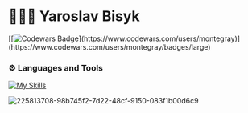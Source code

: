 # 🧑🏻‍💻 Yaroslav Bisyk
[[![Codewars Badge]([https://www.codewars.com/users/montegary/badges/large](https://www.codewars.com/users/montegray/badges/large))](https://www.codewars.com/users/montegray)](https://www.codewars.com/users/montegray/badges/large)
### ⚙️ Languages and Tools

[![My Skills](https://skillicons.dev/icons?i=py,js,ts,vue,nuxtjs,pinia,react,nextjs,redux,nodejs,express,prisma,mongodb,mysql,postgres,html,css,sass,tailwind,bootstrap,styledcomponents,docker,vite,npm,git,vscode,figma	)](https://skillicons.dev)

![225813708-98b745f2-7d22-48cf-9150-083f1b00d6c9](https://github.com/user-attachments/assets/fd1be445-5b5d-4402-ac2f-3391708ee5cd)
